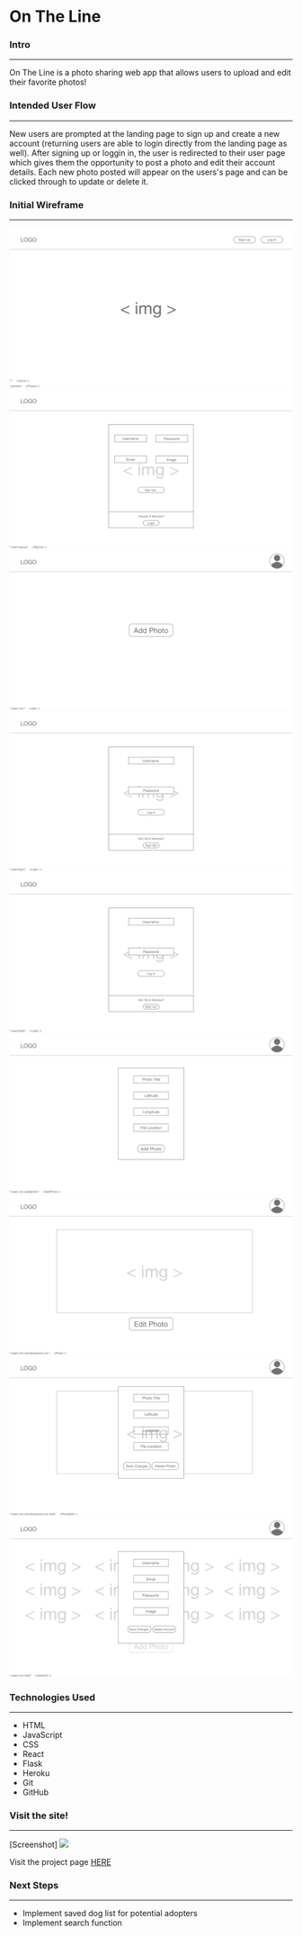 # On The Line

### Intro
_______________________________________________________________________________________________________________________

On The Line is a photo sharing web app that allows users to upload and edit their favorite photos!


### Intended User Flow
_______________________________________________________________________________________________________________________
New users are prompted at the landing page to sign up and create a new account (returning users are able to login directly from the landing page as well).  After signing up or loggin in, the user is redirected to their user page which gives them the opportunity to post a photo and edit their account details.  Each new photo posted will appear on the users's page and can be clicked through to update or delete it.


### Initial Wireframe
_______________________________________________________________________________________________________________________

![Landing Page](wireframe/landing-page.png)
![Sign-Up](wireframe/signup.png)
![User-Show-After-Sign-up](wireframe/user-show-after-signup.png)
![Login](wireframe/log-in.png)
![User-Show-After-Login](wireframe/log-in.png)
![Add-A-Photo](wireframe/add-a-photo.png)
![Photo-Show](wireframe/photo-show.png)
![Photo-Edit](wireframe/photo-edit.png)
![User-Edit](wireframe/user-edit.png)

### Technologies Used
_______________________________________________________________________________________________________________________

* HTML
* JavaScript
* CSS
* React
* Flask
* Heroku
* Git
* GitHub


### Visit the site!
_______________________________________________________________________________________________________________________
[Screenshot] <img src="https://i.imgur.com/HgQQTjW.png">

Visit the project page <a href="https://fierce-brook-99190-react.herokuapp.com/">HERE</a>

### Next Steps
_______________________________________________________________________________________________________________________

* Implement saved dog list for potential adopters
* Implement search function
